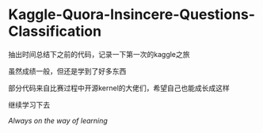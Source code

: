 # Kaggle-Quora-Insincere-Questions-Classification

抽出时间总结下之前的代码，记录一下第一次的kaggle之旅

虽然成绩一般，但还是学到了好多东西

部分代码来自比赛过程中开源kernel的大佬们，希望自己也能成长成这样

继续学习下去

*Always on the way of learning*
